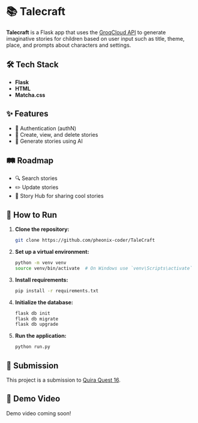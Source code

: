 # 📚 Talecraft

**Talecraft** is a Flask app that uses the [GroqCloud API](https://console.groq.com/) to generate imaginative stories for children based on user input such as title, theme, place, and prompts about characters and settings.

## 🛠️ Tech Stack

- **Flask**
- **HTML**
- **Matcha.css**

## ✨ Features

- 🔐 Authentication (authN)
- 📖 Create, view, and delete stories
- 🤖 Generate stories using AI

## 🛤️ Roadmap

- 🔍 Search stories
- ✏️ Update stories
- 🌟 Story Hub for sharing cool stories

## 🚀 How to Run

1. **Clone the repository:**

   ```bash
   git clone https://github.com/pheonix-coder/TaleCraft
   ```

2. **Set up a virtual environment:**

   ```bash
   python -m venv venv
   source venv/bin/activate  # On Windows use `venv\Scripts\activate`
   ```

3. **Install requirements:**

   ```bash
   pip install -r requirements.txt
   ```

4. **Initialize the database:**

   ```bash
   flask db init
   flask db migrate
   flask db upgrade
   ```

5. **Run the application:**

   ```bash
   python run.py
   ```

## 🎯 Submission

This project is a submission to [Quira Quest 16](https://quira.sh/quests/creator/submissions?questId=16).

## 🎥 Demo Video

Demo video coming soon!
